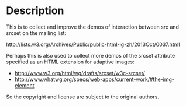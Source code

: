 # Description

This is to collect and improve the demos of interaction between src and srcset
on the mailing list:

http://lists.w3.org/Archives/Public/public-html-ig-zh/2013Oct/0037.html

Perhaps this is also used to collect more demos of the srcset attribute
specified as an HTML extension for adaptive images:

* http://www.w3.org/html/wg/drafts/srcset/w3c-srcset/
* http://www.whatwg.org/specs/web-apps/current-work/#the-img-element

So the copyright and license are subject to the original authors.
